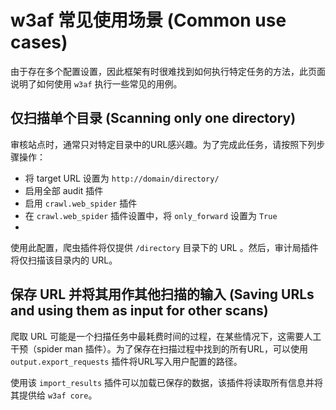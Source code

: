 # w3af 常见使用场景 (Common use cases)

由于存在多个配置设置，因此框架有时很难找到如何执行特定任务的方法，此页面说明了如何使用 `w3af` 执行一些常见的用例。

## 仅扫描单个目录 (Scanning only one directory)


审核站点时，通常只对特定目录中的URL感兴趣。为了完成此任务，请按照下列步骤操作：

* 将 target URL 设置为 `http://domain/directory/`
* 启用全部 audit 插件
* 启用 `crawl.web_spider` 插件
* 在 `crawl.web_spider` 插件设置中，将 `only_forward` 设置为 `True` 
* 

使用此配置，爬虫插件将仅提供 `/directory` 目录下的 URL 。然后，审计局插件将仅扫描该目录内的 URL。

## 保存 URL 并将其用作其他扫描的输入 (Saving URLs and using them as input for other scans)

爬取 URL 可能是一个扫描任务中最耗费时间的过程，在某些情况下，这需要人工干预（spider man 插件）。为了保存在扫描过程中找到的所有URL，可以使用 `output.export_requests` 插件将URL写入用户配置的路径。

使用该 `import_results` 插件可以加载已保存的数据，该插件将读取所有信息并将其提供给 `w3af core`。




